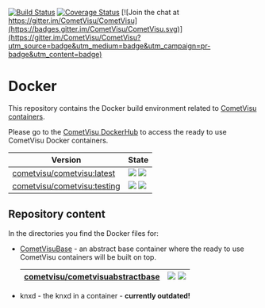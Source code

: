 [![Build Status](https://travis-ci.org/CometVisu/Docker.svg?branch=master)](https://travis-ci.org/CometVisu/Docker) [![Coverage Status](https://coveralls.io/repos/github/CometVisu/Docker/badge.svg?branch=develop)](https://coveralls.io/github/CometVisu/Docker?branch=master)
[![Join the chat at https://gitter.im/CometVisu/CometVisu](https://badges.gitter.im/CometVisu/CometVisu.svg)](https://gitter.im/CometVisu/CometVisu?utm_source=badge&utm_medium=badge&utm_campaign=pr-badge&utm_content=badge)

# Docker
This repository contains the Docker build environment related to [CometVisu containers](https://www.cometvisu.org/).

Please go to the [CometVisu DockerHub](https://hub.docker.com/r/cometvisu/cometvisu/) to access the ready to use CometVisu Docker containers.

| **Version** | **State** |
|-------------|-----------|
| [cometvisu/cometvisu:latest](https://hub.docker.com/r/cometvisu/cometvisu/) | [![](https://images.microbadger.com/badges/version/cometvisu/cometvisu:latest.svg)](https://microbadger.com/images/cometvisu/cometvisu:latest "Get your own version badge on microbadger.com") [![](https://images.microbadger.com/badges/image/cometvisu/cometvisu:latest.svg)](https://microbadger.com/images/cometvisu/cometvisu:latest "Get your own image badge on microbadger.com") |
| [cometvisu/cometvisu:testing](https://hub.docker.com/r/cometvisu/cometvisu/) | [![](https://images.microbadger.com/badges/version/cometvisu/cometvisu:testing.svg)](https://microbadger.com/images/cometvisu/cometvisu:testing "Get your own version badge on microbadger.com") [![](https://images.microbadger.com/badges/image/cometvisu/cometvisu:testing.svg)](https://microbadger.com/images/cometvisu/cometvisu:testing "Get your own image badge on microbadger.com") |

## Repository content

In the directories you find the Docker files for:

* [CometVisuBase](https://hub.docker.com/r/cometvisu/cometvisuabstractbase/) - an abstract base container where the ready to use CometVisu
  containers will be built on top.
    
  | [cometvisu/cometvisuabstractbase](https://hub.docker.com/r/cometvisu/cometvisuabstractbase/) | [![](https://images.microbadger.com/badges/version/cometvisu/cometvisuabstractbase.svg)](https://microbadger.com/images/cometvisu/cometvisuabstractbase "Get your own version badge on microbadger.com") [![](https://images.microbadger.com/badges/image/cometvisu/cometvisuabstractbase.svg)](https://microbadger.com/images/cometvisu/cometvisuabstractbase "Get your own image badge on microbadger.com") |
  |---|---|
  
* knxd - the knxd in a container - **currently outdated!**
